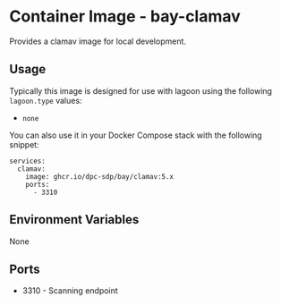 # Container Image - bay-clamav

Provides a clamav image for local development.

## Usage

Typically this image is designed for use with lagoon using the following `lagoon.type` values:

- `none`

You can also use it in your Docker Compose stack with the following snippet:

```
services:
  clamav:
    image: ghcr.io/dpc-sdp/bay/clamav:5.x
    ports:
      - 3310
```

## Environment Variables

None

## Ports

- 3310 - Scanning endpoint
